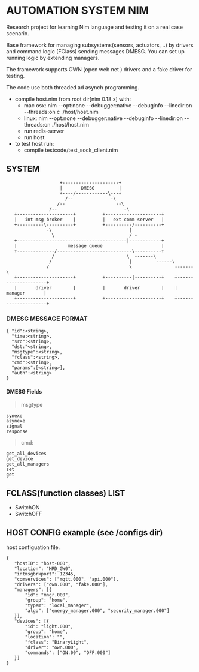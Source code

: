 # AUTOMATION  SYSTEM  NIM
Research project for learning Nim language and testing it on a real case scenario.

Base framework for managing subsystems(sensors, actuators, ..) by drivers and command logic (FClass) sending messages DMESG. You can set up running logic by extending  managers.

The framework supports OWN (open web net ) drivers and a fake driver for testing.

The code use both threaded ad asynch programming.

* compile host.nim from root dir[nim 0.18.x] with:
    * mac osx: nim --opt:none --debugger:native --debuginfo --linedir:on --threads:on c ./host/host.nim
    * linux: nim --opt:none --debugger:native --debuginfo --linedir:on --threads:on  ./host/host.nim
    * run redis-server
    * run host
* to test host run:
    * compile testcode/test_sock_client.nim


##  SYSTEM


```
                    +---------------------+                                           
                    |       DMESG         |                                           
                    +----/------------\---+                                           
                      /--              -\                                             
                   /--                   --\                                          
                /--                         -\                                        
   +---------------------+          +---------------------+                           
   |   int msg broker    |          |   ext comm server   |                           
   +----------\----------+          +----------/----------+                           
               -\                             |                                       
                 \                            / -                                     
   +-----------------------------------------|------------+                           
   |                   message queue                      |                           
   +--------------/----------------------------\----------+                           
                 /                           \  -------\                              
                /                             |         ------\                       
               /                              \                -------\               
   +---------------------+          +----------|----------+    +---------------------+
   |       driver        |          |       driver        |    |       manager       |
   +---------------------+          +---------------------+    +---------------------+

 ```


### DMESG  MESSAGE FORMAT

```
{ "id":<string>,
  "time:<string>,
  "src":<string>,
  "dst:"<string>,
  "msgtype":<string>,
  "fclass":<string>,
  "cmd":<string>,
  "params":[<string>],
  "auth":<string>
}
```
#### DMESG Fields

>msgtype
```
synexe
asynexe
signal
response
```

>cmd:
```
get_all_devices
get_device
get_all_managers
set 
get
```

## FCLASS(function classes)  LIST
* SwitchON
* SwitchOFF

## HOST CONFIG example (see /configs dir)

host configuation file.

 ```
{
    "hostID": "host-000",
    "location": "MRD_GW0",
    "intmsgbrkport": 12345,
    "comservices": ["mqtt.000", "api.000"],
    "drivers": ["own.000", "fake.000"],
    "managers": [{
        "id": "mngr.000",
        "group": "home",
        "typem": "local_manager",
        "algo": ["energy_manager.000", "security_manager.000"]
    }],
    "devices": [{
        "id": "light.000",
        "group": "home",
        "location": "",
        "fclass": "BinaryLight",
        "driver": "own.000",
        "commands": ["ON.00", "OFF.000"]
    }]
}
 ```